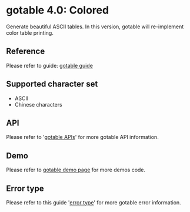 # gotable 4.0: Colored
Generate beautiful ASCII tables. In this version, gotable will re-implement color table printing.


## Reference
Please refer to guide: 
[gotable guide](https://blog.csdn.net/TCatTime/article/details/103068260#%E8%8E%B7%E5%8F%96gotable)


## Supported character set
* ASCII
* Chinese characters


## API
Please refer to '[gotable APIs](doc/api.md)' for more gotable API information.


## Demo
Please refer to [gotable demo page](doc/demo.md) for more demos code.


## Error type
Please refer to this guide '[error type](doc/errors.md)' for more gotable error information.
